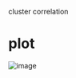 cluster correlation

# plot
![image](https://github.com/binzhengbin/YZWL/blob/main/plot/single_cell_lineage/singcell_lineage.png)
